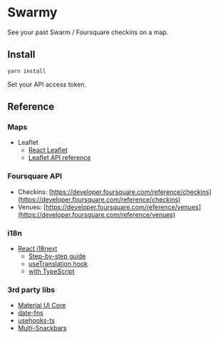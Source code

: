 # Swarmy

See your past Swarm / Foursquare checkins on a map.

## Install

```
yarn install
```

Set your API access token.

## Reference

### Maps

- Leaflet
  - [React Leaflet](https://react-leaflet.js.org/docs/api-map/)
  - [Leaflet API reference](https://leafletjs.com/reference.html)

### Foursquare API

- Checkins: [https://developer.foursquare.com/reference/checkins](https://developer.foursquare.com/reference/checkins)
- Venues: [https://developer.foursquare.com/reference/venues](https://developer.foursquare.com/reference/venues)

### i18n

- [React i18next](https://react.i18next.com)
  - [Step-by-step guide](https://react.i18next.com/latest/using-with-hooks)
  - [useTranslation hook](https://react.i18next.com/latest/usetranslation-hook)
  - [with TypeScript](https://react.i18next.com/latest/typescript)

### 3rd party libs

- [Material UI Core](https://mui.com/material-ui/getting-started/overview/)
- [date-fns](https://date-fns.org/docs/Getting-Started)
- [usehooks-ts](https://github.com/juliencrn/usehooks-ts)
- [Multi-Snackbars](https://notistack.com/)
